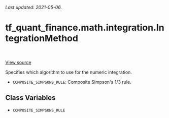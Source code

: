 <!--
This file is generated by a tool. Do not edit directly.
For open-source contributions the docs will be updated automatically.
-->

*Last updated: 2021-05-06.*

<div itemscope itemtype="http://developers.google.com/ReferenceObject">
<meta itemprop="name" content="tf_quant_finance.math.integration.IntegrationMethod" />
<meta itemprop="path" content="Stable" />
<meta itemprop="property" content="COMPOSITE_SIMPSONS_RULE"/>
</div>

# tf_quant_finance.math.integration.IntegrationMethod

<!-- Insert buttons and diff -->

<table class="tfo-notebook-buttons tfo-api" align="left">
</table>

<a target="_blank" href="https://github.com/google/tf-quant-finance/blob/master/tf_quant_finance/math/integration/integrate.py">View source</a>



Specifies which algorithm to use for the numeric integration.

<!-- Placeholder for "Used in" -->

* `COMPOSITE_SIMPSONS_RULE`: Composite Simpson's 1/3 rule.

## Class Variables

* `COMPOSITE_SIMPSONS_RULE` <a id="COMPOSITE_SIMPSONS_RULE"></a>
